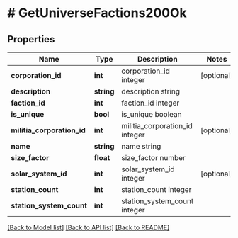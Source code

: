 # # GetUniverseFactions200Ok

## Properties

Name | Type | Description | Notes
------------ | ------------- | ------------- | -------------
**corporation_id** | **int** | corporation_id integer | [optional] 
**description** | **string** | description string | 
**faction_id** | **int** | faction_id integer | 
**is_unique** | **bool** | is_unique boolean | 
**militia_corporation_id** | **int** | militia_corporation_id integer | [optional] 
**name** | **string** | name string | 
**size_factor** | **float** | size_factor number | 
**solar_system_id** | **int** | solar_system_id integer | [optional] 
**station_count** | **int** | station_count integer | 
**station_system_count** | **int** | station_system_count integer | 

[[Back to Model list]](../../README.md#documentation-for-models) [[Back to API list]](../../README.md#documentation-for-api-endpoints) [[Back to README]](../../README.md)


